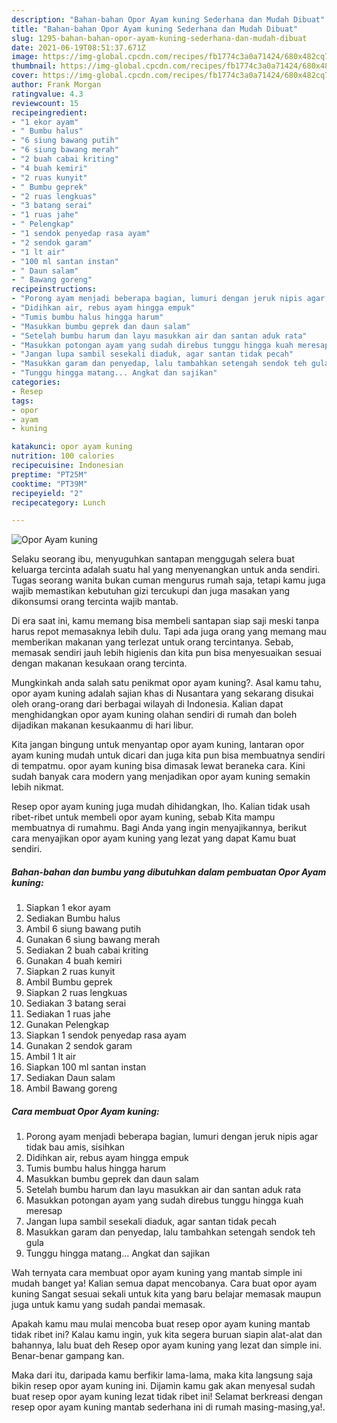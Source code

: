 ```yaml
---
description: "Bahan-bahan Opor Ayam kuning Sederhana dan Mudah Dibuat"
title: "Bahan-bahan Opor Ayam kuning Sederhana dan Mudah Dibuat"
slug: 1295-bahan-bahan-opor-ayam-kuning-sederhana-dan-mudah-dibuat
date: 2021-06-19T08:51:37.671Z
image: https://img-global.cpcdn.com/recipes/fb1774c3a0a71424/680x482cq70/opor-ayam-kuning-foto-resep-utama.jpg
thumbnail: https://img-global.cpcdn.com/recipes/fb1774c3a0a71424/680x482cq70/opor-ayam-kuning-foto-resep-utama.jpg
cover: https://img-global.cpcdn.com/recipes/fb1774c3a0a71424/680x482cq70/opor-ayam-kuning-foto-resep-utama.jpg
author: Frank Morgan
ratingvalue: 4.3
reviewcount: 15
recipeingredient:
- "1 ekor ayam"
- " Bumbu halus"
- "6 siung bawang putih"
- "6 siung bawang merah"
- "2 buah cabai kriting"
- "4 buah kemiri"
- "2 ruas kunyit"
- " Bumbu geprek"
- "2 ruas lengkuas"
- "3 batang serai"
- "1 ruas jahe"
- " Pelengkap"
- "1 sendok penyedap rasa ayam"
- "2 sendok garam"
- "1 lt air"
- "100 ml santan instan"
- " Daun salam"
- " Bawang goreng"
recipeinstructions:
- "Porong ayam menjadi beberapa bagian, lumuri dengan jeruk nipis agar tidak bau amis, sisihkan"
- "Didihkan air, rebus ayam hingga empuk"
- "Tumis bumbu halus hingga harum"
- "Masukkan bumbu geprek dan daun salam"
- "Setelah bumbu harum dan layu masukkan air dan santan aduk rata"
- "Masukkan potongan ayam yang sudah direbus tunggu hingga kuah meresap"
- "Jangan lupa sambil sesekali diaduk, agar santan tidak pecah"
- "Masukkan garam dan penyedap, lalu tambahkan setengah sendok teh gula"
- "Tunggu hingga matang... Angkat dan sajikan"
categories:
- Resep
tags:
- opor
- ayam
- kuning

katakunci: opor ayam kuning 
nutrition: 100 calories
recipecuisine: Indonesian
preptime: "PT25M"
cooktime: "PT39M"
recipeyield: "2"
recipecategory: Lunch

---
```



![Opor Ayam kuning](https://img-global.cpcdn.com/recipes/fb1774c3a0a71424/680x482cq70/opor-ayam-kuning-foto-resep-utama.jpg)

Selaku seorang ibu, menyuguhkan santapan menggugah selera buat keluarga tercinta adalah suatu hal yang menyenangkan untuk anda sendiri. Tugas seorang  wanita bukan cuman mengurus rumah saja, tetapi kamu juga wajib memastikan kebutuhan gizi tercukupi dan juga masakan yang dikonsumsi orang tercinta wajib mantab.

Di era  saat ini, kamu memang bisa membeli santapan siap saji meski tanpa harus repot memasaknya lebih dulu. Tapi ada juga orang yang memang mau memberikan makanan yang terlezat untuk orang tercintanya. Sebab, memasak sendiri jauh lebih higienis dan kita pun bisa menyesuaikan sesuai dengan makanan kesukaan orang tercinta. 



Mungkinkah anda salah satu penikmat opor ayam kuning?. Asal kamu tahu, opor ayam kuning adalah sajian khas di Nusantara yang sekarang disukai oleh orang-orang dari berbagai wilayah di Indonesia. Kalian dapat menghidangkan opor ayam kuning olahan sendiri di rumah dan boleh dijadikan makanan kesukaanmu di hari libur.

Kita jangan bingung untuk menyantap opor ayam kuning, lantaran opor ayam kuning mudah untuk dicari dan juga kita pun bisa membuatnya sendiri di tempatmu. opor ayam kuning bisa dimasak lewat beraneka cara. Kini sudah banyak cara modern yang menjadikan opor ayam kuning semakin lebih nikmat.

Resep opor ayam kuning juga mudah dihidangkan, lho. Kalian tidak usah ribet-ribet untuk membeli opor ayam kuning, sebab Kita mampu membuatnya di rumahmu. Bagi Anda yang ingin menyajikannya, berikut cara menyajikan opor ayam kuning yang lezat yang dapat Kamu buat sendiri.

<!--inarticleads1-->

##### Bahan-bahan dan bumbu yang dibutuhkan dalam pembuatan Opor Ayam kuning:

1. Siapkan 1 ekor ayam
1. Sediakan  Bumbu halus
1. Ambil 6 siung bawang putih
1. Gunakan 6 siung bawang merah
1. Sediakan 2 buah cabai kriting
1. Gunakan 4 buah kemiri
1. Siapkan 2 ruas kunyit
1. Ambil  Bumbu geprek
1. Siapkan 2 ruas lengkuas
1. Sediakan 3 batang serai
1. Sediakan 1 ruas jahe
1. Gunakan  Pelengkap
1. Siapkan 1 sendok penyedap rasa ayam
1. Gunakan 2 sendok garam
1. Ambil 1 lt air
1. Siapkan 100 ml santan instan
1. Sediakan  Daun salam
1. Ambil  Bawang goreng




<!--inarticleads2-->

##### Cara membuat Opor Ayam kuning:

1. Porong ayam menjadi beberapa bagian, lumuri dengan jeruk nipis agar tidak bau amis, sisihkan
1. Didihkan air, rebus ayam hingga empuk
1. Tumis bumbu halus hingga harum
1. Masukkan bumbu geprek dan daun salam
1. Setelah bumbu harum dan layu masukkan air dan santan aduk rata
1. Masukkan potongan ayam yang sudah direbus tunggu hingga kuah meresap
1. Jangan lupa sambil sesekali diaduk, agar santan tidak pecah
1. Masukkan garam dan penyedap, lalu tambahkan setengah sendok teh gula
1. Tunggu hingga matang... Angkat dan sajikan




Wah ternyata cara membuat opor ayam kuning yang mantab simple ini mudah banget ya! Kalian semua dapat mencobanya. Cara buat opor ayam kuning Sangat sesuai sekali untuk kita yang baru belajar memasak maupun juga untuk kamu yang sudah pandai memasak.

Apakah kamu mau mulai mencoba buat resep opor ayam kuning mantab tidak ribet ini? Kalau kamu ingin, yuk kita segera buruan siapin alat-alat dan bahannya, lalu buat deh Resep opor ayam kuning yang lezat dan simple ini. Benar-benar gampang kan. 

Maka dari itu, daripada kamu berfikir lama-lama, maka kita langsung saja bikin resep opor ayam kuning ini. Dijamin kamu gak akan menyesal sudah buat resep opor ayam kuning lezat tidak ribet ini! Selamat berkreasi dengan resep opor ayam kuning mantab sederhana ini di rumah masing-masing,ya!.

